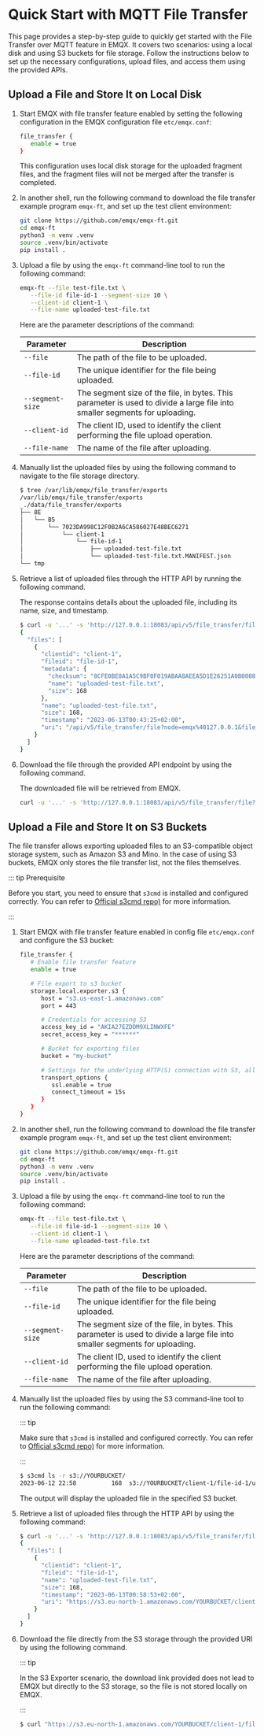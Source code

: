 # Quick Start with MQTT File Transfer

This page provides a step-by-step guide to quickly get started with the File Transfer over MQTT feature in EMQX. It covers two scenarios: using a local disk and using S3 buckets for file storage. Follow the instructions below to set up the necessary configurations, upload files, and access them using the provided APIs.

## Upload a File and Store It on Local Disk

1. Start EMQX with file transfer feature enabled by setting the following configuration in the EMQX configuration file `etc/emqx.conf`:

   ```bash
   file_transfer {
      enable = true
   }
   ```

   This configuration uses local disk storage for the uploaded fragment files, and the fragment files will not be merged after the transfer is completed.

2. In another shell, run the following command to download the file transfer example program `emqx-ft`, and set up the test client environment:

   ```bash
   git clone https://github.com/emqx/emqx-ft.git
   cd emqx-ft
   python3 -m venv .venv
   source .venv/bin/activate
   pip install .
   ```

3. Upload a file by using the `emqx-ft` command-line tool to run the following command:

   ```bash
   emqx-ft --file test-file.txt \
      --file-id file-id-1 --segment-size 10 \
      --client-id client-1 \
      --file-name uploaded-test-file.txt
   ```

   Here are the parameter descriptions of the command:

   | Parameter        | Description                                                  |
   | ---------------- | ------------------------------------------------------------ |
   | `--file`         | The path of the file to be uploaded.                         |
   | `--file-id`      | The unique identifier for the file being uploaded.           |
   | `--segment-size` | The segment size of the file, in bytes. This parameter is used to divide a large file into smaller segments for uploading. |
   | `--client-id`    | The client ID, used to identify the client performing the file upload operation. |
   | `--file-name`    | The name of the file after uploading.                        |

4. Manually list the uploaded files by using the following command to navigate to the file storage directory.

   ```bash
   $ tree /var/lib/emqx/file_transfer/exports
   /var/lib/emqx/file_transfer/exports
   _./data/file_transfer/exports
   ├── 8E
   │   └── B5
   │       └── 7023DA998C12F0B2A6CA586027E48BEC6271
   │           └── client-1
   │               └── file-id-1
   │                   ├── uploaded-test-file.txt
   │                   └── uploaded-test-file.txt.MANIFEST.json
   └── tmp
   ```

5. Retrieve a list of uploaded files through the HTTP API by running the following command.

   The response contains details about the uploaded file, including its name, size, and timestamp.

   ```bash
   $ curl -u '...' -s 'http://127.0.0.1:18083/api/v5/file_transfer/files' | jq
   {
     "files": [
       {
         "clientid": "client-1",
         "fileid": "file-id-1",
         "metadata": {
           "checksum": "8CFE0BE8A1A5C9BF0F019ABAA8AEEA5D1E26251A0B000883C8875C99A5CFF2F8",
           "name": "uploaded-test-file.txt",
           "size": 168
         },
         "name": "uploaded-test-file.txt",
         "size": 168,
         "timestamp": "2023-06-13T00:43:25+02:00",
         "uri": "/api/v5/file_transfer/file?node=emqx%40127.0.0.1&fileref=8E%2FB5%2F7023DA998C12F0B2A6CA586027E48BEC6271%2Fclient-1%2Ffile-id-1%2Fuploaded-test-file.txt"
       }
     ]
   }
   ```

6. Download the file through the provided API endpoint by using the following command.

   The downloaded file will be retrieved from EMQX.

   ```bash
   curl -u '...' -s 'http://127.0.0.1:18083/api/v5/file_transfer/file?node=emqx%40127.0.0.1&fileref=8E%2FB5%2F7023DA998C12F0B2A6CA586027E48BEC6271%2Fclient-1%2Ffile-id-1%2Fuploaded-test-file.txt'
   ```

## Upload a File and Store It on S3 Buckets

The file transfer allows exporting uploaded files to an S3-compatible object storage system, such as Amazon S3 and Mino. In the case of using S3 buckets, EMQX only stores the file transfer list, not the files themselves.

::: tip Prerequisite

Before you start, you need to ensure that `s3cmd` is installed and configured correctly. You can refer to [Official s3cmd repo)](https://github.com/s3tools/s3cmd) for more information.

:::

1. Start EMQX with file transfer feature enabled in config file `etc/emqx.conf` and configure the S3 bucket:

   ```bash
   file_transfer {
      # Enable file transfer feature
      enable = true

      # File export to s3 bucket
      storage.local.exporter.s3 {
         host = "s3.us-east-1.amazonaws.com"
         port = 443

         # Credentials for accessing S3
         access_key_id = "AKIA27EZDDM9XLINWXFE"
         secret_access_key = "******"

         # Bucket for exporting files
         bucket = "my-bucket"

         # Settings for the underlying HTTP(S) connection with S3, allowing secure file upload and connection pool management.
         transport_options {
            ssl.enable = true
            connect_timeout = 15s
         }
      }
   }
   ```

2. In another shell, run the following command to download the file transfer example program `emqx-ft`, and set up the test client environment:

   ```bash
   git clone https://github.com/emqx/emqx-ft.git
   cd emqx-ft
   python3 -m venv .venv
   source .venv/bin/activate
   pip install .
   ```

3. Upload a file by using the `emqx-ft` command-line tool to run the following command:

   ```bash
   emqx-ft --file test-file.txt \
      --file-id file-id-1 --segment-size 10 \
      --client-id client-1 \
      --file-name uploaded-test-file.txt
   ```

   Here are the parameter descriptions of the command:

   | Parameter        | Description                                                  |
   | ---------------- | ------------------------------------------------------------ |
   | `--file`         | The path of the file to be uploaded.                         |
   | `--file-id`      | The unique identifier for the file being uploaded.           |
   | `--segment-size` | The segment size of the file, in bytes. This parameter is used to divide a large file into smaller segments for uploading. |
   | `--client-id`    | The client ID, used to identify the client performing the file upload operation. |
   | `--file-name`    | The name of the file after uploading.                        |

4. Manually list the uploaded files by using the S3 command-line tool to run the following command:

   ::: tip

   Make sure that `s3cmd` is installed and configured correctly. You can refer to [Official s3cmd repo)](https://github.com/s3tools/s3cmd) for more information.

   :::

   ```bash
   $ s3cmd ls -r s3://YOURBUCKET/
   2023-06-12 22:58          168  s3://YOURBUCKET/client-1/file-id-1/uploaded-test-file.txt
   ```

   The output will display the uploaded file in the specified S3 bucket.

5. Retrieve a list of uploaded files through the HTTP API by using the following command:

   ```bash
   $ curl -u '...' -s 'http://127.0.0.1:18083/api/v5/file_transfer/files' | jq
   {
     "files": [
       {
         "clientid": "client-1",
         "fileid": "file-id-1",
         "name": "uploaded-test-file.txt",
         "size": 168,
         "timestamp": "2023-06-13T00:58:53+02:00",
         "uri": "https://s3.eu-north-1.amazonaws.com/YOURBUCKET/client-1/file-id-1/uploaded-test-file.txt?X-Amz-Algorithm=AWS4-HMAC-SHA256&X-Amz-Credential=...&X-Amz-SignedHeaders=host&X-Amz-Signature=..."
       }
     ]
   }
   ```

6. Download the file directly from the S3 storage through the provided URI by using the following command.

   ::: tip

   In the S3 Exporter scenario, the download link provided does not lead to EMQX but directly to the S3 storage, so the file is not stored locally on EMQX.

   :::

   ```bash
   $ curl "https://s3.eu-north-1.amazonaws.com/YOURBUCKET/client-1/file-id-1/uploaded-test-file.txt?X-Amz-Algorithm=AWS4-HMAC-SHA256&X-Amz-Credential=...&X-Amz-SignedHeaders=host&X-Amz-Signature=..."
   ```

